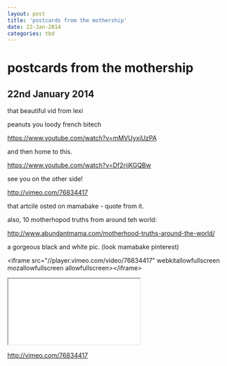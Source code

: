 ```yaml
---
layout: post
title: 'postcards from the mothership'
date: 22-Jan-2014
categories: tbd
---
```


# postcards from the mothership

## 22nd January 2014

that beautiful vid from lexi

peanuts you loody french bitech

https://www.youtube.com/watch?v=mMVUyxiUzPA

 

 

 

and then home to this.

https://www.youtube.com/watch?v=Df2rijKGQBw

 

see you on the other side!

 

http://vimeo.com/76834417

that artcile osted on mamabake - quote from it.

also,   10 motherhopod truths from around teh world:

<a href="http://www.abundantmama.com/motherhood-truths-around-the-world/">http://www.abundantmama.com/motherhood-truths-around-the-world/</a>

a gorgeous black and white pic. (look mamabake pinterest)

&lt;iframe src="//player.vimeo.com/video/76834417" webkitallowfullscreen mozallowfullscreen allowfullscreen&gt;&lt;/iframe&gt;

<iframe src="//player.vimeo.com/video/76834417" allowfullscreen=""></iframe>

http://vimeo.com/76834417
